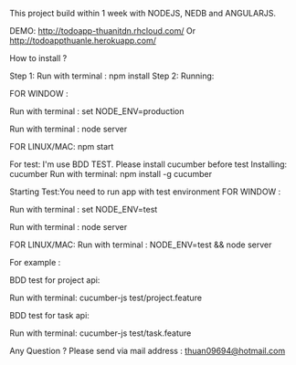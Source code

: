 This project build within 1 week with NODEJS, NEDB and ANGULARJS.

DEMO: http://todoapp-thuanitdn.rhcloud.com/   Or http://todoappthuanle.herokuapp.com/

How to install ?

Step 1: Run with terminal : npm install
Step 2: Running:

FOR WINDOW :

Run with terminal : set NODE_ENV=production

Run with terminal : node server

FOR LINUX/MAC:
npm start

For test:
I'm use BDD TEST. Please install cucumber before test
Installing: cucumber
Run with terminal: npm install -g cucumber

Starting Test:You need to run app with test environment
FOR WINDOW :

Run with terminal : set NODE_ENV=test

Run with terminal : node server

FOR LINUX/MAC:
Run with terminal : NODE_ENV=test && node server

For example :

BDD test for project api:

Run with terminal: cucumber-js test/project.feature

BDD test for task api:

Run with terminal: cucumber-js test/task.feature


Any Question ?
Please send via mail address : thuan09694@hotmail.com




